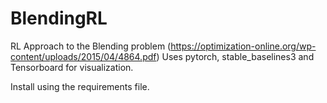 # BlendingRL
RL Approach to the Blending problem (https://optimization-online.org/wp-content/uploads/2015/04/4864.pdf)
Uses pytorch, stable_baselines3 and Tensorboard for visualization.

Install using the requirements file.
